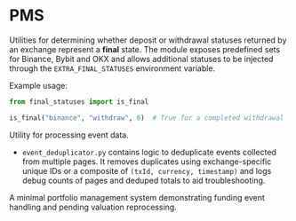 # PMS


Utilities for determining whether deposit or withdrawal statuses returned by an
exchange represent a **final** state. The module exposes predefined sets for
Binance, Bybit and OKX and allows additional statuses to be injected through the
`EXTRA_FINAL_STATUSES` environment variable.

Example usage:

```python
from final_statuses import is_final

is_final("binance", "withdraw", 6)  # True for a completed withdrawal
```

Utility for processing event data.

- `event_deduplicator.py` contains logic to deduplicate events collected from
  multiple pages. It removes duplicates using exchange-specific unique IDs or
  a composite of `(txId, currency, timestamp)` and logs debug counts of pages
  and deduped totals to aid troubleshooting.

A minimal portfolio management system demonstrating funding event handling
and pending valuation reprocessing.


